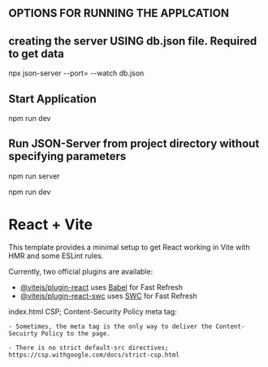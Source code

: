 ## OPTIONS FOR RUNNING THE APPLCATION

## creating the server USING db.json file. Required to get data

npx json-server --port=<portNumberHere> --watch db.json

## Start Application

npm run dev

## Run JSON-Server from project directory without specifying parameters

npm run server

npm run dev

# React + Vite

This template provides a minimal setup to get React working in Vite with HMR and some ESLint rules.

Currently, two official plugins are available:

- [@vitejs/plugin-react](https://github.com/vitejs/vite-plugin-react/blob/main/packages/plugin-react/README.md) uses [Babel](https://babeljs.io/) for Fast Refresh
- [@vitejs/plugin-react-swc](https://github.com/vitejs/vite-plugin-react-swc) uses [SWC](https://swc.rs/) for Fast Refresh

index.html CSP; Content-Security Policy meta tag:

<meta
      http-equiv="Content-Security-Policy"
      content="default-src 'self' data: gap: https://ssl.gstatic.com 'unsafe-eval'; style-src 'self' 'unsafe-inline'; media-src *;**script-src 'self' http://localhost:300/ 'unsafe-inline' 'unsafe-eval';** "
    />

    - Sometimes, the meta tag is the only way to deliver the Content-Secuirty Policy to the page.

    - There is no strict default-src directives; https://csp.withgoogle.com/docs/strict-csp.html

<!--
quandary: the siimplicity of data manipulation based on resources' button clicks.
No string user input = limit data sanitation on specific functions
 -->
